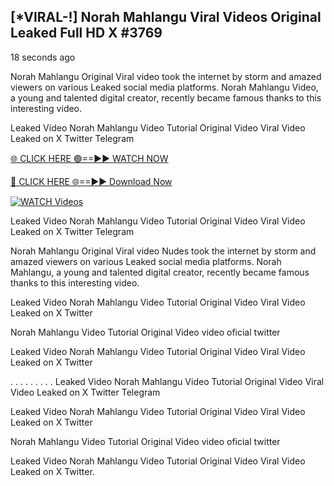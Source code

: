 ## [*VIRAL-!] Norah Mahlangu Viral Videos Original Leaked Full HD X #3769

18 seconds ago

Norah Mahlangu Original Viral video took the internet by storm and amazed viewers on various Leaked social media platforms. Norah Mahlangu Video, a young and talented digital creator, recently became famous thanks to this interesting video.

Leaked Video Norah Mahlangu Video Tutorial Original Video Viral Video Leaked on X Twitter Telegram


[🌐 CLICK HERE 🟢==►► WATCH NOW](https://wtach.club/leakvideo/)

[🔴 CLICK HERE 🌐==►► Download Now](https://wtach.club/leakvideo/)

[![WATCH Videos](https://i.imgur.com/dJHk4Zq.gif)](https://wtach.club/leakvideo/)


Leaked Video Norah Mahlangu Video Tutorial Original Video Viral Video Leaked on X Twitter Telegram

Norah Mahlangu Original Viral video Nudes took the internet by storm and amazed viewers on various Leaked social media platforms. Norah Mahlangu, a young and talented digital creator, recently became famous thanks to this interesting video.

Leaked Video Norah Mahlangu Video Tutorial Original Video Viral Video Leaked on X Twitter

Norah Mahlangu Video Tutorial Original Video video oficial twitter

Leaked Video Norah Mahlangu Video Tutorial Original Video Viral Video Leaked on X Twitter

. . . . . . . . . Leaked Video Norah Mahlangu Video Tutorial Original Video Viral Video Leaked on X Twitter Telegram

Leaked Video Norah Mahlangu Video Tutorial Original Video Viral Video Leaked on X Twitter

Norah Mahlangu Video Tutorial Original Video video oficial twitter

Leaked Video Norah Mahlangu Video Tutorial Original Video Viral Video Leaked on X Twitter.
